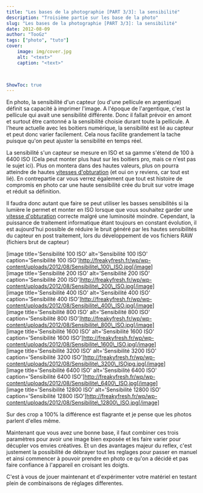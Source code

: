 ```yaml
---
title: "Les bases de la photographie [PART 3/3]: la sensibilité"
description: "Troisième partie sur les base de la photo"
slug: "Les bases de la photographie [PART 3/3]: la sensibilité"
date: 2012-08-09
author: "TooGz"
tags: ["photo", "tuto"]
cover:
    image: img/cover.jpg
    alt: "<text>"
    caption: "<text>"
    


ShowToc: true
---
```


En photo, la sensibilité d'un capteur (ou d'une pellicule en argentique) définit sa capacité à imprimer l'image. A l'époque de l'argentique, c'est la pellicule qui avait une sensibilité différente. Donc il fallait prévoir en amont et surtout être cantonné a la sensibilité choisie durant toute la pellicule. A l'heure actuelle avec les boitiers numérique, la sensibilité est lié au capteur et peut donc varier facilement. Cela nous facilite grandement la tache puisque qu'on peut ajuster la sensibilité en temps réel. 

La sensibilité s'un capteur se mesure en ISO et sa gamme s'étend de 100 à 6400 ISO (Cela peut monter plus haut sur les boitiers pro, mais ce n'est pas le sujet ici). Plus on montera dans des hautes valeurs, plus on pourra atteindre de hautes [vitesses d'obturation][1] (et oui on y reviens, car tout est lié). En contrepartie car vous verrez également que tout est histoire de compromis en photo car une haute sensibilité crée du bruit sur votre image et réduit sa définition. 

Il faudra donc autant que faire se peut utiliser les basses sensibilités si la lumière le permet et monter en ISO lorsque que vous souhaitez garder une [vitesse d'obturation][1] correcte malgré une luminosité moindre. Cependant, la puissance de traitement informatique étant toujours en constant évolution, il est aujourd'hui possible de réduire le bruit généré par les hautes sensibilités du capteur en post traitement, lors du développement de vos fichiers RAW (fichiers brut de capteur) 


[image title='Sensibilité 100 ISO' alt='Sensibilité 100 ISO' caption='Sensibilité 100 ISO']http://freakyfresh.fr/wp/wp-content/uploads/2012/08/Sensibilite\_100\_ISO.jpg[/image]  
[image title='Sensibilité 200 ISO' alt='Sensibilité 200 ISO' caption='Sensibilité 200 ISO']http://freakyfresh.fr/wp/wp-content/uploads/2012/08/Sensibilite\_200\_ISO.jpg[/image]  
[image title='Sensibilité 400 ISO' alt='Sensibilité 400 ISO' caption='Sensibilité 400 ISO']http://freakyfresh.fr/wp/wp-content/uploads/2012/08/Sensibilite\_400\_ISO.jpg[/image]  
[image title='Sensibilité 800 ISO' alt='Sensibilité 800 ISO' caption='Sensibilité 800 ISO']http://freakyfresh.fr/wp/wp-content/uploads/2012/08/Sensibilite\_800\_ISO.jpg[/image]  
[image title='Sensibilité 1600 ISO' alt='Sensibilité 1600 ISO' caption='Sensibilité 1600 ISO']http://freakyfresh.fr/wp/wp-content/uploads/2012/08/Sensibilite\_1600\_ISO.jpg[/image]  
[image title='Sensibilité 3200 ISO' alt='Sensibilité 3200 ISO' caption='Sensibilité 3200 ISO']http://freakyfresh.fr/wp/wp-content/uploads/2012/08/Sensibilite\_3200\_ISOjpg.jpg[/image]  
[image title='Sensibilité 6400 ISO' alt='Sensibilité 6400 ISO' caption='Sensibilité 6400 ISO']http://freakyfresh.fr/wp/wp-content/uploads/2012/08/Sensibilite\_6400\_ISO.jpg[/image]  
[image title='Sensibilité 12800 ISO' alt='Sensibilité 12800 ISO' caption='Sensibilité 12800 ISO']http://freakyfresh.fr/wp/wp-content/uploads/2012/08/Sensibilite\_12800\_ISO.jpg[/image]  

Sur des crop a 100% la différence est flagrante et je pense que les photos parlent d'elles même.  


Maintenant que vous avez une bonne base, il faut combiner ces trois paramètres pour avoir une image bien exposée et les faire varier pour décupler vos envies créatives. Et un des avantages majeur du reflex, c'est justement la possibilité de débrayer tout les reglages pour passer en manuel et ainsi commencer à pouvoir prendre en photo ce qu'on a décidé et pas faire confiance à l'appareil en croisant les doigts. 

C'est à vous de jouer maintenant et d'expérimenter votre matériel en testant plein de combinaisons de réglages differentes.

 [1]: /posts/les-bases-de-la-photographie-part-2/3-la-vitesse-dobturation/ "Les bases de la photographie [PART 2/3] : La vitesse d’obturation"
